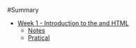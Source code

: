 #Summary 

* [Week 1 - Introduction to the and HTML](sessions/week1/introduction.md)
	* [Notes](sessions/week1/week1/notes.md)
	* [Pratical](sessions/week1/week1/practical.md)	